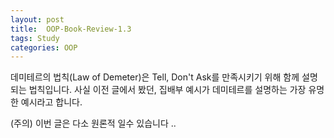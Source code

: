 ```yaml
---
layout: post
title:  OOP-Book-Review-1.3
tags: Study 
categories: OOP  
---   
```


데미테르의 법칙(Law of Demeter)은 Tell, Don't Ask를 만족시키기 위해 함께 설명되는 법칙입니다. 사실 이전 글에서 봤던, 집배부 예시가 데미테르를 설명하는 가장 유명한 예시라고 합니다. 

(주의) 이번 글은 다소 원론적 일수 있습니다 ..  


